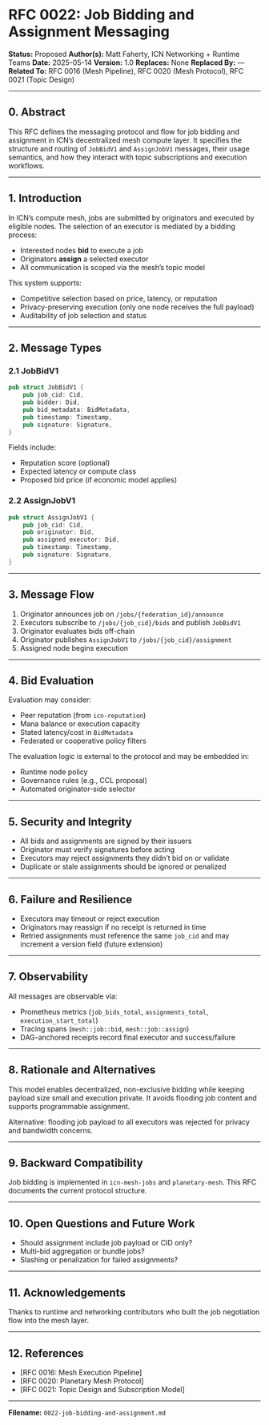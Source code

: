 # RFC 0022: Job Bidding and Assignment Messaging

**Status:** Proposed
**Author(s):** Matt Faherty, ICN Networking + Runtime Teams
**Date:** 2025-05-14
**Version:** 1.0
**Replaces:** None
**Replaced By:** —
**Related To:** RFC 0016 (Mesh Pipeline), RFC 0020 (Mesh Protocol), RFC 0021 (Topic Design)

---

## 0. Abstract

This RFC defines the messaging protocol and flow for job bidding and assignment in ICN’s decentralized mesh compute layer. It specifies the structure and routing of `JobBidV1` and `AssignJobV1` messages, their usage semantics, and how they interact with topic subscriptions and execution workflows.

---

## 1. Introduction

In ICN’s compute mesh, jobs are submitted by originators and executed by eligible nodes. The selection of an executor is mediated by a bidding process:

* Interested nodes **bid** to execute a job
* Originators **assign** a selected executor
* All communication is scoped via the mesh’s topic model

This system supports:

* Competitive selection based on price, latency, or reputation
* Privacy-preserving execution (only one node receives the full payload)
* Auditability of job selection and status

---

## 2. Message Types

### 2.1 JobBidV1

```rust
pub struct JobBidV1 {
    pub job_cid: Cid,
    pub bidder: Did,
    pub bid_metadata: BidMetadata,
    pub timestamp: Timestamp,
    pub signature: Signature,
}
```

Fields include:

* Reputation score (optional)
* Expected latency or compute class
* Proposed bid price (if economic model applies)

### 2.2 AssignJobV1

```rust
pub struct AssignJobV1 {
    pub job_cid: Cid,
    pub originator: Did,
    pub assigned_executor: Did,
    pub timestamp: Timestamp,
    pub signature: Signature,
}
```

---

## 3. Message Flow

1. Originator announces job on `/jobs/{federation_id}/announce`
2. Executors subscribe to `/jobs/{job_cid}/bids` and publish `JobBidV1`
3. Originator evaluates bids off-chain
4. Originator publishes `AssignJobV1` to `/jobs/{job_cid}/assignment`
5. Assigned node begins execution

---

## 4. Bid Evaluation

Evaluation may consider:

* Peer reputation (from `icn-reputation`)
* Mana balance or execution capacity
* Stated latency/cost in `BidMetadata`
* Federated or cooperative policy filters

The evaluation logic is external to the protocol and may be embedded in:

* Runtime node policy
* Governance rules (e.g., CCL proposal)
* Automated originator-side selector

---

## 5. Security and Integrity

* All bids and assignments are signed by their issuers
* Originator must verify signatures before acting
* Executors may reject assignments they didn’t bid on or validate
* Duplicate or stale assignments should be ignored or penalized

---

## 6. Failure and Resilience

* Executors may timeout or reject execution
* Originators may reassign if no receipt is returned in time
* Retried assignments must reference the same `job_cid` and may increment a version field (future extension)

---

## 7. Observability

All messages are observable via:

* Prometheus metrics (`job_bids_total`, `assignments_total`, `execution_start_total`)
* Tracing spans (`mesh::job::bid`, `mesh::job::assign`)
* DAG-anchored receipts record final executor and success/failure

---

## 8. Rationale and Alternatives

This model enables decentralized, non-exclusive bidding while keeping payload size small and execution private. It avoids flooding job content and supports programmable assignment.

Alternative: flooding job payload to all executors was rejected for privacy and bandwidth concerns.

---

## 9. Backward Compatibility

Job bidding is implemented in `icn-mesh-jobs` and `planetary-mesh`. This RFC documents the current protocol structure.

---

## 10. Open Questions and Future Work

* Should assignment include job payload or CID only?
* Multi-bid aggregation or bundle jobs?
* Slashing or penalization for failed assignments?

---

## 11. Acknowledgements

Thanks to runtime and networking contributors who built the job negotiation flow into the mesh layer.

---

## 12. References

* \[RFC 0016: Mesh Execution Pipeline]
* \[RFC 0020: Planetary Mesh Protocol]
* \[RFC 0021: Topic Design and Subscription Model]

---

**Filename:** `0022-job-bidding-and-assignment.md`
